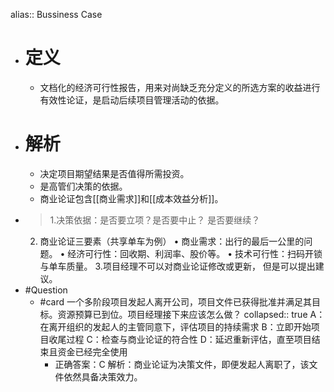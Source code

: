 alias:: Bussiness Case

- # 定义
	- 文档化的经济可行性报告，用来对尚缺乏充分定义的所选方案的收益进行有效性论证，是启动后续项目管理活动的依据。
- # 解析
	- 决定项目期望结果是否值得所需投资。
	- 是高管们决策的依据。
	- 商业论证包含[[商业需求]]和[[成本效益分析]]。
- > 1.决策依据：是否要立项？是否要中止？ 是否要继续？
  2. 商业论证三要素（共享单车为例）
   • 商业需求：出行的最后一公里的问题。
   • 经济可行性：回收期、利润率、股价等。
   • 技术可行性：扫码开锁与单车质量。
  3.项目经理不可以对商业论证修改或更新， 但是可以提出建议。
- #Question
	- #card 一个多阶段项目发起人离开公司，项目文件已获得批准并满足其目标。资源预算已到位。项目经理接下来应该怎么做？
	  collapsed:: true
	  A：在离开组织的发起人的主管同意下，评估项目的持续需求
	  B：立即开始项目收尾过程
	  C：检查与商业论证的符合性
	  D：延迟重新评估，直至项目结束且资金已经完全使用
		- 正确答案：C
		  解析：商业论证为决策文件，即便发起人离职了，该文件依然具备决策效力。